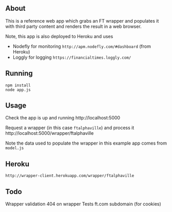 About
-----

This is a reference web app which grabs an FT wrapper and populates it with third party content and renders the result in a web browser.

Note, this app is also deployed to Heroku and uses
 - Nodefly for monitoring `http://apm.nodefly.com/#dashboard` (from Heroku)
 - Loggly for logging `https://financialtimes.loggly.com/`


Running
-------
    npm install
    node app.js

Usage
-----
Check the app is up and running
    http://localhost:5000

Request a wrapper (in this case `ftalphaville`) and process it
    http://localhost:5000/wrapper/ftalphaville

Note the data used to populate the wrapper in this example app comes from `model.js`

Heroku
------
    http://wrapper-client.herokuapp.com/wrapper/ftalphaville


Todo
----
Wrapper validation
404 on wrapper
Tests
ft.com subdomain (for cookies)


